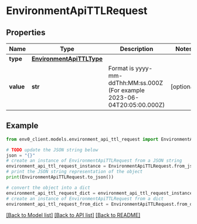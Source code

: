 # EnvironmentApiTTLRequest


## Properties

Name | Type | Description | Notes
------------ | ------------- | ------------- | -------------
**type** | [**EnvironmentApiTTLType**](EnvironmentApiTTLType.md) |  | 
**value** | **str** | Format is yyyy-mm-ddThh:MM:ss.000Z (For example 2023-06-04T20:05:00.000Z) | [optional] 

## Example

```python
from env0_client.models.environment_api_ttl_request import EnvironmentApiTTLRequest

# TODO update the JSON string below
json = "{}"
# create an instance of EnvironmentApiTTLRequest from a JSON string
environment_api_ttl_request_instance = EnvironmentApiTTLRequest.from_json(json)
# print the JSON string representation of the object
print(EnvironmentApiTTLRequest.to_json())

# convert the object into a dict
environment_api_ttl_request_dict = environment_api_ttl_request_instance.to_dict()
# create an instance of EnvironmentApiTTLRequest from a dict
environment_api_ttl_request_from_dict = EnvironmentApiTTLRequest.from_dict(environment_api_ttl_request_dict)
```
[[Back to Model list]](../README.md#documentation-for-models) [[Back to API list]](../README.md#documentation-for-api-endpoints) [[Back to README]](../README.md)


